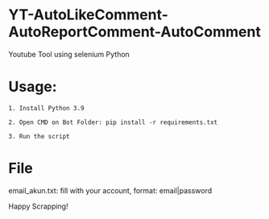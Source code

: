 # YT-AutoLikeComment-AutoReportComment-AutoComment
Youtube Tool using selenium Python

# Usage:

    1. Install Python 3.9
    
    2. Open CMD on Bot Folder: pip install -r requirements.txt
    
    3. Run the script
    
# File

email_akun.txt: fill with your account, format: email|password

Happy Scrapping!
